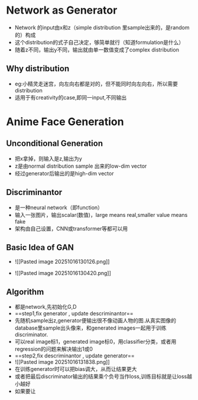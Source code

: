 # Network as Generator

- Network 的input由x和z（simple distribution 里sample出来的，是random的）构成
- 这个distribution的式子自己决定，够简单就行（知道formulation是什么）
- 随着z不同，输出y不同，输出就由单一数值变成了complex distribution
## Why distribution

- eg:小精灵走迷宫，向左向右都是对的，但不能同时向左向右，所以需要distribution
- 适用于有creativity的case,即同一input,不同输出


# Anime Face Generation

## Unconditional Generation

- 把x拿掉，则输入是z,输出为y
- z是由normal distribution sample 出来的low-dim vector
- 经过generator后输出的是high-dim vector

## Discriminantor

- 是一种neural network（即function）
- 输入一张图片，输出scalar(数值)，large means real,smaller value means fake
- 架构由自己设置，CNN或transformer等都可以用

## Basic Idea of GAN

- ![[Pasted image 20251016130126.png]]


- ![[Pasted image 20251016130420.png]]

## Algorithm

- 都是network,先初始化G,D
- ==step1,fix generator , update descriminantor==
- 先随机sample出z,generator便输出很不像动画人物的图.从真实图像的database里sample出头像来，和generated images一起用于训练discriminator.
- 可以real image标1，generated image标0，用classifier分类，或者用regression的问题来解决输出1或0
- ==step2,fix descriminantor , update generator==
- ![[Pasted image 20251016131838.png]]
- 在训练generator时可以把bias调大，从而让结果更大
- 或者把最后discriminator输出的结果乘个负号当作loss,训练目标就是让loss越小越好
- 如果要让